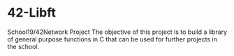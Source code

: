 # 42-Libft
School19/42Network Project The objective of this project is to build a library of general purpose functions in C that can be used for further projects in the school.
